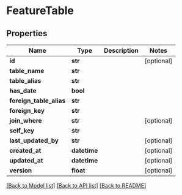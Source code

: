 # FeatureTable

## Properties
Name | Type | Description | Notes
------------ | ------------- | ------------- | -------------
**id** | **str** |  | [optional] 
**table_name** | **str** |  | 
**table_alias** | **str** |  | 
**has_date** | **bool** |  | 
**foreign_table_alias** | **str** |  | 
**foreign_key** | **str** |  | 
**join_where** | **str** |  | [optional] 
**self_key** | **str** |  | 
**last_updated_by** | **str** |  | [optional] 
**created_at** | **datetime** |  | [optional] 
**updated_at** | **datetime** |  | [optional] 
**version** | **float** |  | [optional] 

[[Back to Model list]](../README.md#documentation-for-models) [[Back to API list]](../README.md#documentation-for-api-endpoints) [[Back to README]](../README.md)

